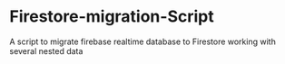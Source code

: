 # Firestore-migration-Script
A script to migrate firebase realtime database to Firestore working with several nested data
